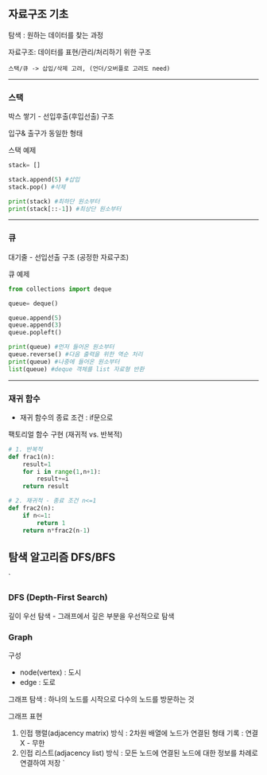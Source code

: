 ## 자료구조 기초 

탐색 : 원하는 데이터를 찾는 과정

자료구조: 데이터를 표현/관리/처리하기 위한 구조

    스택/큐 -> 삽입/삭제 고려, (언더/오버플로 고려도 need)

---

### 스택
박스 쌓기 - 선입후출(후입선출) 구조

입구& 출구가 동일한 형태

스택 예제
``` python
stack= []

stack.append(5) #삽입
stack.pop() #삭제

print(stack) #최하단 원소부터
print(stack[::-1]) #최상단 원소부터
```

---

### 큐
대기줄 - 선입선출 구조 (공정한 자료구조)

큐 예제
``` python
from collections import deque

queue= deque()

queue.append(5)
queue.append(3)
queue.popleft()

print(queue) #먼저 들어온 원소부터
queue.reverse() #다음 출력을 위한 역순 처리
print(queue) #나중에 들어온 원소부터 
list(queue) #deque 객체를 list 자료형 반환
```

---

### 재귀 함수

- 재귀 함수의 종료 조건
    : if문으로


팩토리얼 함수 구현 (재귀적 vs. 반복적)
``` python
# 1. 반복적
def frac1(n):
    result=1
    for i in range(1,n+1):
        result+=i
    return result

# 2. 재귀적 - 종료 조건 n<=1
def frac2(n):
    if n<=1:
        return 1
    return n*frac2(n-1)
```

## 탐색 알고리즘 DFS/BFS

`
### DFS (Depth-First Search)
깊이 우선 탐색 - 그래프에서 깊은 부분을 우선적으로 탐색

### Graph
구성
- node(vertex) : 도시
- edge : 도로

그래프 탐색
    : 하나의 노드를 시작으로 다수의 노드를 방문하는 것

그래프 표현
1. 인접 행렬(adjacency matrix) 방식
    : 2차원 배열에 노드가 연결된 형태 기록
    : 연결 X - 무한
2. 인접 리스트(adjacency list) 방식
    : 모든 노드에 연결된 노드에 대한 정보를 차례로 연결하여 저장
`
